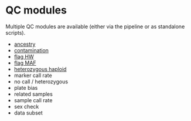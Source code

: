 # QC modules

Multiple QC modules are available (either via the pipeline or as standalone
scripts).

- [ancestry](ancestry.md)
- [contamination](contamination.md)
- [flag HW](flag_hw.md)
- [flag MAF](flag_maf.md)
- [heterozygous haploid](hetero_hap.md)
- marker call rate
- no call / heterozygous
- plate bias
- related samples
- sample call rate
- sex check
- data subset
